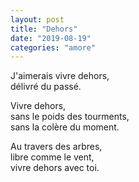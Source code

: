 ```yaml
---
layout: post
title: "Dehors"
date: "2019-08-19"
categories: "amore"
---
```


J'aimerais vivre dehors,  
délivré du passé.  

Vivre dehors,  
sans le poids des tourments,  
sans la colère du moment.  

Au travers des arbres,  
libre comme le vent,  
vivre dehors avec toi.  
